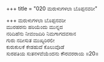 +++
title = "020 ಮರುಳುಗಳಲಾ ಬೊಪ್ಪನವರೀ"

+++
ಮರುಳುಗಳಲಾ ಬೊಪ್ಪನವರೀ   
ಮುರಹರನು ಹರಿಯೆಂದು ಮುನ್ನದ   
ನರಿದಿಹೆನು ನೀವಂಜದಿರಿ ನಿಮಗಾಗದವಸಾನ   
ಗುರು ನದೀಸುತ ಮುಖ್ಯರಿರಲೀ   
ಕುರುಕುಲಕೆ ಕೇಡಹುದೆ ಕೊಲುವೊಡೆ   
ಸುರಪತಿಯ ಸುತನಳವೆಯೆಂದನು ಕೌರವರರಾಯ    ॥20॥